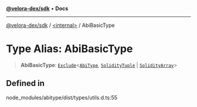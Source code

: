 [**@velora-dex/sdk**](../../README.md) • **Docs**

***

[@velora-dex/sdk](../../globals.md) / [\<internal\>](../README.md) / AbiBasicType

# Type Alias: AbiBasicType

> **AbiBasicType**: [`Exclude`](Exclude.md)\<[`AbiType`](AbiType.md), [`SolidityTuple`](SolidityTuple.md) \| [`SolidityArray`](SolidityArray.md)\>

## Defined in

node\_modules/abitype/dist/types/utils.d.ts:55
